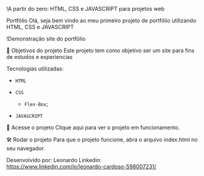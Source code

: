 !A partir do zero: HTML, CSS e JAVASCRIPT para projetos web

Portfólio
Olá, seja bem vindo ao meu primeiro projeto de portfólio utilizando HTML, CSS e JAVASCRIPT

!Demonstração site do portfólio

🔨 Objetivos do projeto
Este projeto tem como objetivo ser um site para fins de estudos e experiencias

Tecnologias utilizadas:
- `HTML`

- `CSS`

  
    - `Flex-Box`;

- `JAVASCRIPT`

📁 Acesse o projeto
Clique aqui para ver o projeto em funcionamento.


🛠️ Rodar o projeto
Para que o projeto funcione, abra o arquivo index.html no seu navegador.

Desenvolvido por:
Leonardo
Linkedin: https://www.linkedin.com/in/leonardo-cardoso-598007231/
